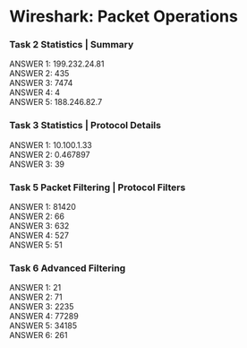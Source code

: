 <h1> Wireshark: Packet Operations </h1>

<h3> Task 2  Statistics | Summary </h3>
  ANSWER 1:	199.232.24.81 <br/>
  ANSWER 2: 435 <br/>
  ANSWER 3: 7474 <br/>
  ANSWER 4: 4 <br/>
  ANSWER 5: 188.246.82.7 <br/>

<h3> Task 3  Statistics | Protocol Details </h3>
  ANSWER 1:	10.100.1.33 <br/>
  ANSWER 2: 0.467897 <br/>
  ANSWER 3: 39 <br/>

<h3> Task 5  Packet Filtering | Protocol Filters </h3>
  ANSWER 1: 81420	<br/>
  ANSWER 2: 66 <br/>
  ANSWER 3: 632 <br/>
  ANSWER 4: 527 <br/>
  ANSWER 5: 51 <br/>

<h3> Task 6  Advanced Filtering  </h3>
  ANSWER 1:	21 <br/>
  ANSWER 2: 71 <br/>
  ANSWER 3: 2235 <br/>
  ANSWER 4: 77289 <br/>
  ANSWER 5: 34185 <br/>
  ANSWER 6: 261 <br/>
  
